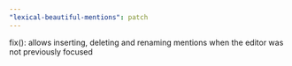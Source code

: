 ```yaml
---
"lexical-beautiful-mentions": patch
---
```


fix(): allows inserting, deleting and renaming mentions when the editor was not previously focused
